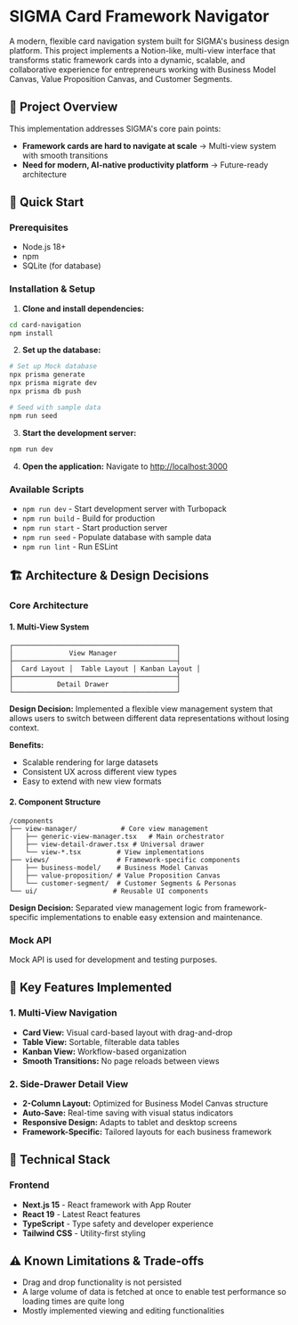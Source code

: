 # SIGMA Card Framework Navigator

A modern, flexible card navigation system built for SIGMA's business design platform. This project implements a Notion-like, multi-view interface that transforms static framework cards into a dynamic, scalable, and collaborative experience for entrepreneurs working with Business Model Canvas, Value Proposition Canvas, and Customer Segments.

## 🎯 Project Overview

This implementation addresses SIGMA's core pain points:
- **Framework cards are hard to navigate at scale** → Multi-view system with smooth transitions
- **Need for modern, AI-native productivity platform** → Future-ready architecture

## 🚀 Quick Start

### Prerequisites
- Node.js 18+ 
- npm
- SQLite (for database)

### Installation & Setup

1. **Clone and install dependencies:**
```bash
cd card-navigation
npm install
```

2. **Set up the database:**
```bash
# Set up Mock database
npx prisma generate
npx prisma migrate dev
npx prisma db push

# Seed with sample data
npm run seed
```

3. **Start the development server:**
```bash
npm run dev
```

4. **Open the application:**
Navigate to [http://localhost:3000](http://localhost:3000)

### Available Scripts
- `npm run dev` - Start development server with Turbopack
- `npm run build` - Build for production
- `npm run start` - Start production server
- `npm run seed` - Populate database with sample data
- `npm run lint` - Run ESLint

## 🏗️ Architecture & Design Decisions

### Core Architecture

#### **1. Multi-View System**
```
┌─────────────────────────────────────────┐
│              View Manager               │
├─────────────────────────────────────────┤
│  Card Layout │  Table Layout │ Kanban Layout │
├─────────────────────────────────────────┤
│           Detail Drawer                 │
└─────────────────────────────────────────┘
```

**Design Decision:** Implemented a flexible view management system that allows users to switch between different data representations without losing context.

**Benefits:**
- Scalable rendering for large datasets
- Consistent UX across different view types
- Easy to extend with new view formats

#### **2. Component Structure**
```
/components
├── view-manager/           # Core view management
│   ├── generic-view-manager.tsx   # Main orchestrator
│   ├── view-detail-drawer.tsx # Universal drawer
│   └── view-*.tsx         # View implementations
├── views/                 # Framework-specific components
│   ├── business-model/    # Business Model Canvas
│   ├── value-proposition/ # Value Proposition Canvas
│   └── customer-segment/  # Customer Segments & Personas
└── ui/                   # Reusable UI components
```

**Design Decision:** Separated view management logic from framework-specific implementations to enable easy extension and maintenance.


### Mock API
Mock API is used for development and testing purposes.


## 🎨 Key Features Implemented

### **1. Multi-View Navigation**
- **Card View:** Visual card-based layout with drag-and-drop
- **Table View:** Sortable, filterable data tables
- **Kanban View:** Workflow-based organization
- **Smooth Transitions:** No page reloads between views

### **2. Side-Drawer Detail View**
- **2-Column Layout:** Optimized for Business Model Canvas structure
- **Auto-Save:** Real-time saving with visual status indicators
- **Responsive Design:** Adapts to tablet and desktop screens
- **Framework-Specific:** Tailored layouts for each business framework

## 🔧 Technical Stack

### **Frontend**
- **Next.js 15** - React framework with App Router
- **React 19** - Latest React features
- **TypeScript** - Type safety and developer experience
- **Tailwind CSS** - Utility-first styling


## ⚠️ Known Limitations & Trade-offs

- Drag and drop functionality is not persisted
- A large volume of data is fetched at once to enable test performance so loading times are quite long
- Mostly implemented viewing and editing functionalities




